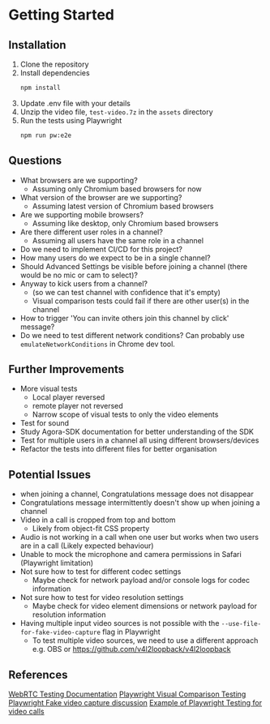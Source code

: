 # Getting Started
## Installation
1. Clone the repository
1. Install dependencies
   ```bash
   npm install
   ```
1. Update .env file with your details
1. Unzip the video file, `test-video.7z` in the `assets` directory
1. Run the tests using Playwright
   ```bash
   npm run pw:e2e
   ```

## Questions
- What browsers are we supporting?
  - Assuming only Chromium based browsers for now
- What version of the browser are we supporting?
  - Assuming latest version of Chromium based browsers
- Are we supporting mobile browsers?
  - Assuming like desktop, only Chromium based browsers
- Are there different user roles in a channel?
  - Assuming all users have the same role in a channel
- Do we need to implement CI/CD for this project?
- How many users do we expect to be in a single channel?
- Should Advanced Settings be visible before joining a channel (there would be no mic or cam to select)?
- Anyway to kick users from a channel? 
  - (so we can test channel with confidence that it's empty)
  - Visual comparison tests could fail if there are other user(s) in the channel
- How to trigger 'You can invite others join this channel by click' message?
- Do we need to test different network conditions? Can probably use `emulateNetworkConditions` in Chrome dev tool.

## Further Improvements
- More visual tests
  - Local player reversed
  - remote player not reversed
  - Narrow scope of visual tests to only the video elements
- Test for sound
- Study Agora-SDK documentation for better understanding of the SDK
- Test for multiple users in a channel all using different browsers/devices
- Refactor the tests into different files for better organisation

## Potential Issues
- when joining a channel, Congratulations message does not disappear
- Congratulations message intermittently doesn't show up when joining a channel
- Video in a call is cropped from top and bottom
  - Likely from object-fit CSS property
- Audio is not working in a call when one user but works when two users are in a call (Likely expected behaviour)
- Unable to mock the microphone and camera permissions in Safari (Playwright limitation)
- Not sure how to test for different codec settings
  - Maybe check for network payload and/or console logs for codec information
- Not sure how to test for video resolution settings
  - Maybe check for video element dimensions or network payload for resolution information
- Having multiple input video sources is not possible with the `--use-file-for-fake-video-capture` flag in Playwright
  - To test multiple video sources, we need to use a different approach e.g. OBS or https://github.com/v4l2loopback/v4l2loopback

## References
[WebRTC Testing Documentation](https://webrtc.org/getting-started/testing)
[Playwright Visual Comparison Testing](https://playwright.dev/docs/test-snapshots)
[Playwright Fake video capture discussion](https://github.com/microsoft/playwright/issues/4532)
[Example of Playwright Testing for video calls](https://github.com/bigbluebutton/bigbluebutton)